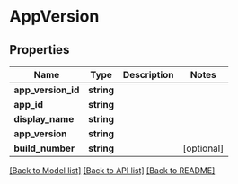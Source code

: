 # AppVersion

## Properties
Name | Type | Description | Notes
------------ | ------------- | ------------- | -------------
**app_version_id** | **string** |  | 
**app_id** | **string** |  | 
**display_name** | **string** |  | 
**app_version** | **string** |  | 
**build_number** | **string** |  | [optional] 

[[Back to Model list]](../README.md#documentation-for-models) [[Back to API list]](../README.md#documentation-for-api-endpoints) [[Back to README]](../README.md)

